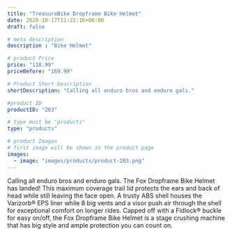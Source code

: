 ```yaml
---
title: "TreasureBike Dropframe Bike Helmet"
date: 2020-10-17T11:22:16+06:00
draft: false

# meta description
description : "Bike Helmet"

# product Price
price: "118.99"
priceBefore: "169.99"

# Product Short Description
shortDescription: "Calling all enduro bros and enduro gals."

#product ID
productID: "203"

# type must be "products"
type: "products"

# product Images
# first image will be shown in the product page
images:
  - image: "images/products/product-203.png"
---
```


Calling all enduro bros and enduro gals. The Fox Dropframe Bike Helmet has landed! This maximum coverage trail lid protects the ears and back of head while still leaving the face open. A trusty ABS shell houses the Varizorb® EPS liner while 8 big vents and a visor push air through the shell for exceptional comfort on longer rides. Capped off with a Fidlock® buckle for easy on/off, the Fox Dropframe Bike Helmet is a stage crushing machine that has big style and ample protection you can count on.


